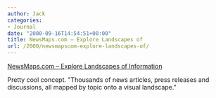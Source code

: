 ```yaml
---
author: Jack
categories:
- Journal
date: "2000-09-16T14:54:51+00:00"
title: NewsMaps.com – Explore Landscapes of
url: /2000/newsmapscom-explore-landscapes-of/
---
```


[NewsMaps.com &#8211; Explore Landscapes of Information][1]

Pretty cool concept. "Thousands of news articles, press releases and discussions, all mapped by topic onto a visual landscape."

 [1]: http://www.newsmaps.com/
